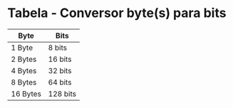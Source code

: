 # Tabela - Conversor byte(s) para bits

|    Byte    |   Bits     |
|------------|------------|
| 1 Byte     | 8 bits     |
| 2 Bytes    | 16 bits    |
| 4 Bytes    | 32 bits    |
| 8 Bytes    | 64 bits    |
| 16 Bytes   | 128 bits   |
